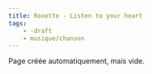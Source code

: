 ```yaml
---
title: Roxette - Listen to your heart
tags:
    - -draft
    - musique/chanson
---
```


Page créée automatiquement, mais vide.
